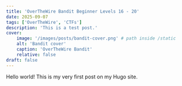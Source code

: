 ```yaml
---
title: 'OverTheWire Bandit Beginner Levels 16 - 20'
date: 2025-09-07
tags: ['OverTheWire', 'CTFs']
description: 'This is a test post.'
cover:
    image: '/images/posts/bandit-cover.png' # path inside /static
    alt: 'Bandit cover'
    caption: 'OverTheWire Bandit'
    relative: false
draft: false
---
```


Hello world! This is my very first post on my Hugo site.
